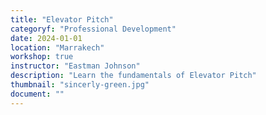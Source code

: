 ```yaml
---
title: "Elevator Pitch"
categoryf: "Professional Development"
date: 2024-01-01
location: "Marrakech"
workshop: true
instructor: "Eastman Johnson"
description: "Learn the fundamentals of Elevator Pitch"
thumbnail: "sincerly-green.jpg"
document: ""
---
```

